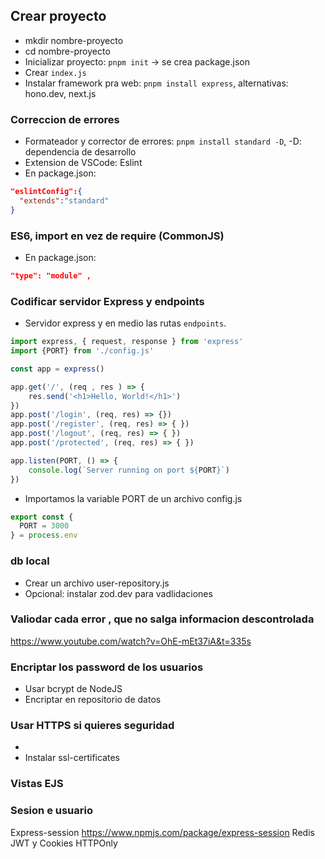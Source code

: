 ## Crear proyecto
- mkdir nombre-proyecto
- cd nombre-proyecto
- Inicializar proyecto: `pnpm init` -> se crea package.json
- Crear `index.js`
- Instalar framework pra web: `pnpm install express`, alternativas: hono.dev, next.js
### Correccion de errores
- Formateador y corrector de errores: `pnpm install standard -D`, -D: dependencia de desarrollo
- Extension de VSCode: Eslint
- En package.json:
````json
"eslintConfig":{
  "extends":"standard"
}
````
### ES6, import en vez de require (CommonJS)
- En package.json:
````json
"type": "module" , 
````
### Codificar servidor Express y endpoints
- Servidor express y en medio las rutas `endpoints`. 
````js
import express, { request, response } from 'express'
import {PORT} from './config.js'

const app = express() 

app.get('/', (req , res ) => {
    res.send('<h1>Hello, World!</h1>')
})
app.post('/login', (req, res) => {})
app.post('/register', (req, res) => { })
app.post('/logout', (req, res) => { })
app.post('/protected', (req, res) => { })

app.listen(PORT, () => {
    console.log(`Server running on port ${PORT}`)
})
````
- Importamos la variable PORT de un archivo config.js
````js
export const {
  PORT = 3000
} = process.env
````
### db local
- Crear un archivo user-repository.js
- Opcional: instalar zod.dev para vadlidaciones
### Valiodar cada error , que no salga informacion descontrolada
https://www.youtube.com/watch?v=OhE-mEt37iA&t=335s
### Encriptar los password de los usuarios
- Usar bcrypt de NodeJS
- Encriptar en repositorio de datos
### Usar HTTPS si quieres seguridad
- 
- Instalar ssl-certificates

### Vistas EJS

### Sesion e usuario
Express-session https://www.npmjs.com/package/express-session
Redis
JWT y Cookies HTTPOnly
 



